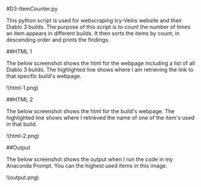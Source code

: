 #D3-ItemCounter.py

This python script is used for webscraping Icy-Veins website and their Diablo 3 builds.
The purpose of this script is to count the number of times an item appears in different builds. It then sorts the items by count, in descending order and prints the findings.

##HTML 1

The below screenshot shows the html for the webpage including a list of all Diablo 3 builds. The highlighted line shows where I am retrieving the link to that specific build's webpage.

!(html-1.png)

##HTML 2

The below screenshot shows the html for the build's webpage. The highlighted line shows where I retrieved the name of one of the item's used in that build.

!(html-2.png)

##Output

The below screenshot shows the output when I run the code in my Anaconda Prompt. You can the highest used items in this image.

!(output.png)